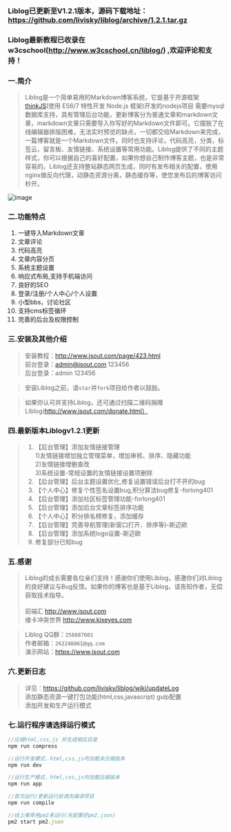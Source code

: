 ### Liblog已更新至V1.2.1版本，源码下载地址：https://github.com/livisky/liblog/archive/1.2.1.tar.gz
### Liblog最新教程已收录在w3cschool(http://www.w3cschool.cn/liblog/) ,欢迎评论和支持！

### 一.简介

>Liblog是一个简单易用的Markdown博客系统，它是基于开源框架[thinkJS](http://www.thinkjs.org)(使用 ES6/7 特性开发 Node.js 框架)开发的nodejs项目
需要mysql数据库支持，具有管理后台功能，更新博客分为普通文章和markdown文章，markdown文章只需要导入你写好的Markdown文件即可。它摆脱了在线编辑器排版困难，无法实时预览的缺点，一切都交给Markdown来完成，一篇博客就是一个Markdown文件。同时也支持评论，代码高亮，分类，标签云，留言板、友情链接、系统设置等常用功能。Liblog提供了不同的主题样式，你可以根据自己的喜好配置，如果你想自己制作博客主题，也是非常容易的。Liblog还支持整站静态网页生成，同时有发布相关的配置，使用nginx做反向代理，动静态资源分离，静态缓存等，使您发布后的博客访问秒开。

![image](https://raw.githubusercontent.com/livisky/liblog/master/liblog.png)


### 二.功能特点

1. 一键导入Markdown文章  
2. 文章评论  
3. 代码高亮  
4. 文章内容分页  
5. 系统主题设置  
6. 响应式布局,支持手机端访问  
7. 良好的SEO  
8. 登录/注册/个人中心/个人设置
9. 小型bbs，讨论社区
10. 支持cms标签循环
11. 完善的后台及权限控制

### 三.安装及其他介绍

>安装教程：http://www.jsout.com/page/423.html<br/>
>前台登录：admin@jsout.com   123456<br/>
>后台登录：admin 123456<br/>

>安装Liblog之前，请`star`并`fork`项目给作者以鼓励。

>如果你认可并支持Liblog，还可通过扫描二维码捐赠Liblog(http://www.jsout.com/donate.html）

### 四.最新版本Liblogv1.2.1更新

>1. 【后台管理】添加友情链接管理<br/>
     1)友情链接增加独立管理菜单，增加审核、排序、隐藏功能<br/>
     2)友情链接增删查改<br/>
     3)系统设置-常规设置的友情链接设置项删除<br/>
>2. 【后台管理】后台主题设置优化,修复设置错误后台打不开的bug<br/>
>3. 【个人中心】修复个性签名设置bug,积分算法bug修复-forlong401<br/>
>4. 【后台管理】添加社区标签管理功能-forlong401<br/>
>5. 【后台管理】添加后台文章标签排序功能<br/>
>6. 【个人中心】积分排名榜修复，添加缓存<br/>
>7. 【后台管理】完善导航管理(新窗口打开、排序等)-斯迈欧<br/>
>8. 【后台管理】添加系统logo设置-斯迈欧<br/>
>9. 修复部分已知bug<br/>

### 五.感谢

>Liblog的成长需要各位亲们支持！感谢你们使用Liblog，感激你们对Liblog的良好建议与Bug反馈。如果你的博客也是基于Liblog，请告知作者，无偿获取技术指导。<br/><br/>
>     前端汇  http://www.jsout.com <br/>
>维卡冲突世界  http://www.kixeyes.com


>Liblog QQ群：`256687601`  
>作者邮箱：`262248861@qq.com`    
>演示网站：https://www.jsout.com

### 六.更新日志

>详见：https://github.com/livisky/liblog/wiki/updateLog<br/>
>添加静态资源一键打包功能(html,css,javascript) gulp配置<br/>
>添加开发和生产运行模式

### 七.运行程序请选择运行模式
```javascript
//压缩html,css,js 并生成相应目录
npm run compress

//运行开发模式，html,css,js均加载未压缩版本
npm run dev  

//运行生产模式，html,css,js均加载压缩版本
npm run app  

//首次运行/更新运行前请先编译项目
npm run compile

//线上推荐用pm2来运行(先配置好pm2.json)
pm2 start pm2.json
```
